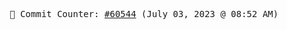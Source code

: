 <p align="center">
    <samp>
        📮 Commit Counter: <a href="https://github.com/Javascript-void0/Javascript-void0/commits/main">#60544</a> (July 03, 2023 @ 08:52 AM)
    </samp>
</p>